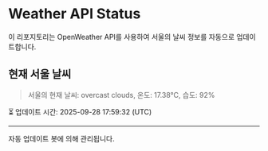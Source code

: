 
# Weather API Status

이 리포지토리는 OpenWeather API를 사용하여 서울의 날씨 정보를 자동으로 업데이트합니다.

## 현재 서울 날씨
> 서울의 현재 날씨: overcast clouds, 온도: 17.38°C, 습도: 92%

⏳ 업데이트 시간: 2025-09-28 17:59:32 (UTC)

---
자동 업데이트 봇에 의해 관리됩니다.
